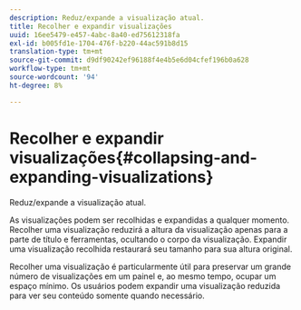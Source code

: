 ```yaml
---
description: Reduz/expande a visualização atual.
title: Recolher e expandir visualizações
uuid: 16ee5479-e457-4abc-8a40-ed75612318fa
exl-id: b005fd1e-1704-476f-b220-44ac591b8d15
translation-type: tm+mt
source-git-commit: d9df90242ef96188f4e4b5e6d04cfef196b0a628
workflow-type: tm+mt
source-wordcount: '94'
ht-degree: 8%

---
```


# Recolher e expandir visualizações{#collapsing-and-expanding-visualizations}

Reduz/expande a visualização atual.

As visualizações podem ser recolhidas e expandidas a qualquer momento. Recolher uma visualização reduzirá a altura da visualização apenas para a parte de título e ferramentas, ocultando o corpo da visualização. Expandir uma visualização recolhida restaurará seu tamanho para sua altura original.

Recolher uma visualização é particularmente útil para preservar um grande número de visualizações em um painel e, ao mesmo tempo, ocupar um espaço mínimo. Os usuários podem expandir uma visualização reduzida para ver seu conteúdo somente quando necessário.
